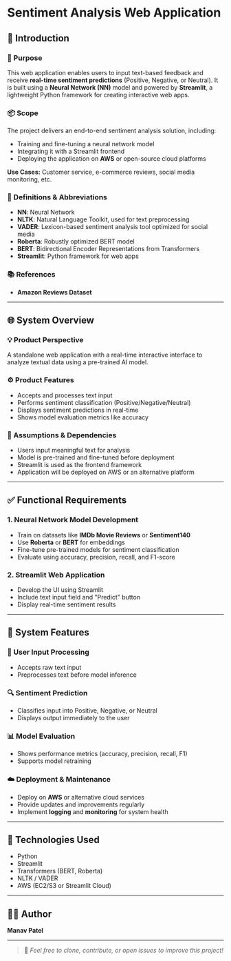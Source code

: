 # Sentiment Analysis Web Application

## 📌 Introduction

### 🎯 Purpose
This web application enables users to input text-based feedback and receive **real-time sentiment predictions** (Positive, Negative, or Neutral). It is built using a **Neural Network (NN)** model and powered by **Streamlit**, a lightweight Python framework for creating interactive web apps.

### 📦 Scope
The project delivers an end-to-end sentiment analysis solution, including:
- Training and fine-tuning a neural network model
- Integrating it with a Streamlit frontend
- Deploying the application on **AWS** or open-source cloud platforms

**Use Cases:** Customer service, e-commerce reviews, social media monitoring, etc.

### 🧠 Definitions & Abbreviations
- **NN**: Neural Network
- **NLTK**: Natural Language Toolkit, used for text preprocessing
- **VADER**: Lexicon-based sentiment analysis tool optimized for social media
- **Roberta**: Robustly optimized BERT model
- **BERT**: Bidirectional Encoder Representations from Transformers
- **Streamlit**: Python framework for web apps

### 📚 References
- **Amazon Reviews Dataset**

---

## 🌐 System Overview

### 💡 Product Perspective
A standalone web application with a real-time interactive interface to analyze textual data using a pre-trained AI model.

### ⚙️ Product Features
- Accepts and processes text input
- Performs sentiment classification (Positive/Negative/Neutral)
- Displays sentiment predictions in real-time
- Shows model evaluation metrics like accuracy

### 🔗 Assumptions & Dependencies
- Users input meaningful text for analysis
- Model is pre-trained and fine-tuned before deployment
- Streamlit is used as the frontend framework
- Application will be deployed on AWS or an alternative platform

---

## ✅ Functional Requirements

### 1. Neural Network Model Development
- Train on datasets like **IMDb Movie Reviews** or **Sentiment140**
- Use **Roberta** or **BERT** for embeddings
- Fine-tune pre-trained models for sentiment classification
- Evaluate using accuracy, precision, recall, and F1-score

### 2. Streamlit Web Application
- Develop the UI using Streamlit
- Include text input field and "Predict" button
- Display real-time sentiment results

---

## 🚀 System Features

### 🧾 User Input Processing
- Accepts raw text input
- Preprocesses text before model inference

### 🔍 Sentiment Prediction
- Classifies input into Positive, Negative, or Neutral
- Displays output immediately to the user

### 📊 Model Evaluation
- Shows performance metrics (accuracy, precision, recall, F1)
- Supports model retraining

### ☁️ Deployment & Maintenance
- Deploy on **AWS** or alternative cloud services
- Provide updates and improvements regularly
- Implement **logging** and **monitoring** for system health

---

## 🔧 Technologies Used
- Python
- Streamlit
- Transformers (BERT, Roberta)
- NLTK / VADER
- AWS (EC2/S3 or Streamlit Cloud)

---

## 👨‍💻 Author
**Manav Patel**

---

> 💬 *Feel free to clone, contribute, or open issues to improve this project!*
